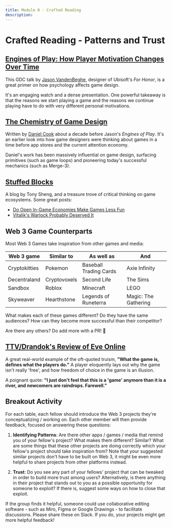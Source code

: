 ```yaml
---
title: Module 0 - Crafted Reading
description:
---
```


# Crafted Reading - Patterns and Trust

## <a href="https://www.gdcvault.com/play/1023329/Engines-of-Play-How-Player" target="_blank" rel="noopener noreferrer">Engines of Play: How Player Motivation Changes Over Time</a>

This GDC talk by <a href="https://twitter.com/the_darklorde" target="_blank" rel="noopener noreferrer">Jason VandenBeghe</a>, designer of Ubisoft's _For Honor_, is a great primer on how psychology affects game design. 

It's an engaging watch and a dense presentation. One powerful takeaway is that the reasons we start playing a game and the reasons we continue playing have to do with very different personal motivations.

## <a href="https://www.gamasutra.com/view/feature/129948/the_chemistry_of_game_design.php?page=1" target="_blank" rel="noopener noreferrer">The Chemistry of Game Design</a>

Written by <a href="https://twitter.com/danctheduck" target="_blank" rel="noopener noreferrer">Daniel Cook</a> about a decade before Jason's _Engines of Play_. It's an earlier look into how game designers were thinking about games in a time before app stores and the current attention economy. 

Daniel's work has been massively influential on game design, surfacing primitives (such as game loops) and pioneering today's successful mechanics (such as Merge-3).

## <a href="https://tonysheng.substack.com/" target="_blank" rel="noopener noreferrer">Stuffed Blocks</a>

A blog by Tony Sheng, and a treasure trove of critical thinking on game ecosystems. Some great posts: 

* <a href="https://tonysheng.substack.com/p/game-economies" target="_blank" rel="noopener noreferrer">Do Open In-Game Economies Make Games Less Fun</a>
* <a href="https://tonysheng.substack.com/p/vitaliks-warlock-probably-deserved" target="_blank" rel="noopener noreferrer">Vitalik's Warlock Probably Deserved It</a>

## Web 3 Game Counterparts

Most Web 3 Games take inspiration from other games and media:

Web 3 game | Similar to  | As well as | And |
----- | --------        | -------      |  ----- |
Cryptokitties | Pokemon | Baseball Trading Cards | Axie Infinity
Decentraland | Cryptovoxels | Second Life | The Sims
Sandbox | Roblox | Minecraft | LEGO
Skyweaver | Hearthstone | Legends of Runeterra | Magic: The Gathering

What makes each of these games different? Do they have the same audiences? How can they become more successful than their competitor?

Are there any others? Do add more with a PR! 📝

## <a href="https://steamcommunity.com/profiles/76561198024087514/recommended/8500/" target="_blank" rel="noopener noreferrer">TTV/Drandok's Review of Eve Online</a>

A great real-world example of the oft-quoted truism, **"What the game is, defines what the players do."** A player eloquently lays out why the game isn't really 'free', and how freedom of choice in the game is an illusion.

A poignant quote: **"I just don't feel that this is a 'game' anymore than it is a river, and newcomers are raindrops. Farewell."**

## Breakout Activity

For each table, each fellow should introduce the Web 3 projects they're conceptualizing / working on. Each other member will then provide feedback, focused on answering these questions: 

1. **Identifying Patterns**: Are there other apps / games / media that remind you of your fellow's project? What makes them different? Similar? What are some things that these other projects are doing correctly which your fellow's project should take inspiration from? Note that your suggested similar projects don't have to be built on Web 3, it might be even more helpful to share projects from other platforms instead.

2. **Trust**: Do you see any part of your fellows' project that can be tweaked in order to build more trust among users? Alternatively, is there anything in their project that stands out to you as a possible opportunity for someone to exploit? If there is, suggest some ways on how to close that exploit.

If the group finds it helpful, someone could use collaborative editing software - such as Miro, Figma or Google Drawings - to facilitate discussions. Please share these on Slack. If you do, your projects might get more helpful feedback!
